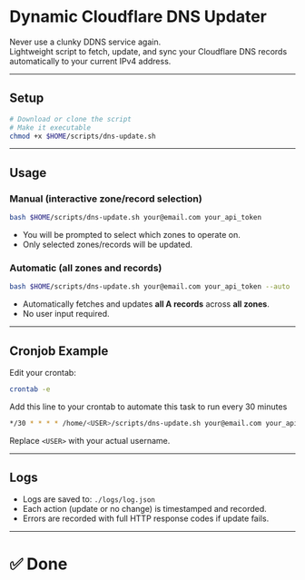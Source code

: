 # Dynamic Cloudflare DNS Updater

Never use a clunky DDNS service again.  
Lightweight script to fetch, update, and sync your Cloudflare DNS records automatically to your current IPv4 address.

---

## Setup

```bash
# Download or clone the script
# Make it executable
chmod +x $HOME/scripts/dns-update.sh
```

---

## Usage

### Manual (interactive zone/record selection)

```bash
bash $HOME/scripts/dns-update.sh your@email.com your_api_token
```

- You will be prompted to select which zones to operate on.
- Only selected zones/records will be updated.

### Automatic (all zones and records)

```bash
bash $HOME/scripts/dns-update.sh your@email.com your_api_token --auto
```

- Automatically fetches and updates **all A records** across **all zones**.
- No user input required.

---

## Cronjob Example

Edit your crontab:

```bash
crontab -e
```

Add this line to your crontab to automate this task to run every 30 minutes

```bash
*/30 * * * * /home/<USER>/scripts/dns-update.sh your@email.com your_api_token --auto
```

Replace `<USER>` with your actual username.

---

## Logs

- Logs are saved to: `./logs/log.json`
- Each action (update or no change) is timestamped and recorded.
- Errors are recorded with full HTTP response codes if update fails.

---

# ✅ Done

